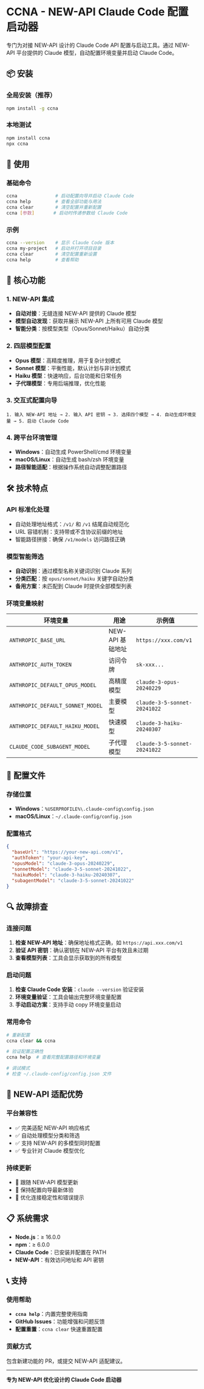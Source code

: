 # CCNA - NEW-API Claude Code 配置启动器

专门为对接 NEW-API 设计的 Claude Code API 配置与启动工具。通过 NEW-API 平台提供的 Claude 模型，自动配置环境变量并启动 Claude Code。

## 📦 安装

### 全局安装（推荐）
```bash
npm install -g ccna
```

### 本地测试
```bash
npm install ccna
npx ccna
```

## 🚀 使用

### 基础命令
```bash
ccna              # 启动配置向导并启动 Claude Code
ccna help         # 查看全部功能与用法
ccna clear        # 清空配置并重新配置
ccna [参数]       # 启动时传递参数给 Claude Code
```

### 示例
```bash
ccna --version    # 显示 Claude Code 版本
ccna my-project   # 启动并打开项目目录
ccna clear        # 清空配置重新设置
ccna help         # 查看帮助
```

## 🎯 核心功能

### 1. NEW-API 集成
- **自动对接**：无缝连接 NEW-API 提供的 Claude 模型
- **模型自动发现**：获取并展示 NEW-API 上所有可用 Claude 模型
- **智能分类**：按模型类型（Opus/Sonnet/Haiku）自动分类

### 2. 四层模型配置
- **Opus 模型**：高精度推理，用于复杂计划模式
- **Sonnet 模型**：平衡性能，默认计划与非计划模式
- **Haiku 模型**：快速响应，后台功能和日常任务
- **子代理模型**：专用后端推理，优化性能

### 3. 交互式配置向导
```text
1. 输入 NEW-API 地址 → 2. 输入 API 密钥 → 3. 选择四个模型 → 4. 自动生成环境变量 → 5. 启动 Claude Code
```

### 4. 跨平台环境管理
- **Windows**：自动生成 PowerShell/cmd 环境变量
- **macOS/Linux**：自动生成 bash/zsh 环境变量
- **路径智能适配**：根据操作系统自动调整配置路径

## 🛠 技术特点

### API 标准化处理
- 自动处理地址格式：`/v1/` 和 `/v1` 结尾自动规范化
- URL 容错机制：支持带或不含协议前缀的地址
- 智能路径拼接：确保 `/v1/models` 访问路径正确

### 模型智能筛选
- **自动识别**：通过模型名称关键词识别 Claude 系列
- **分类匹配**：按 `opus/sonnet/haiku` 关键字自动分类
- **备用方案**：未匹配到 Claude 时提供全部模型列表

### 环境变量映射
| 环境变量 | 用途 | 示例值 |
|----------|------|--------|
| `ANTHROPIC_BASE_URL` | NEW-API 基础地址 | `https://xxx.com/v1` |
| `ANTHROPIC_AUTH_TOKEN` | 访问令牌 | `sk-xxx...` |
| `ANTHROPIC_DEFAULT_OPUS_MODEL` | 高精度模型 | `claude-3-opus-20240229` |
| `ANTHROPIC_DEFAULT_SONNET_MODEL` | 主要模型 | `claude-3-5-sonnet-20241022` |
| `ANTHROPIC_DEFAULT_HAIKU_MODEL` | 快速模型 | `claude-3-haiku-20240307` |
| `CLAUDE_CODE_SUBAGENT_MODEL` | 子代理模型 | `claude-3-5-sonnet-20241022` |

## 📁 配置文件

### 存储位置
- **Windows**：`%USERPROFILE%\.claude-config\config.json`
- **macOS/Linux**：`~/.claude-config/config.json`

### 配置格式
```json
{
  "baseUrl": "https://your-new-api.com/v1",
  "authToken": "your-api-key",
  "opusModel": "claude-3-opus-20240229",
  "sonnetModel": "claude-3-5-sonnet-20241022",
  "haikuModel": "claude-3-haiku-20240307",
  "subagentModel": "claude-3-5-sonnet-20241022"
}
```

## 🔍 故障排查

### 连接问题
1. **检查 NEW-API 地址**：确保地址格式正确，如 `https://api.xxx.com/v1`
2. **验证 API 密钥**：确认密钥在 NEW-API 平台有效且未过期
3. **查看模型列表**：工具会显示获取到的所有模型

### 启动问题
1. **检查 Claude Code 安装**：`claude --version` 验证安装
2. **环境变量验证**：工具会输出完整环境变量配置
3. **手动启动方案**：支持手动 copy 环境变量启动

### 常用命令
```bash
# 重新配置
ccna clear && ccna

# 验证配置正确性
ccna help  # 查看完整配置路径和环境变量

# 调试模式
# 检查 ~/.claude-config/config.json 文件
```

## 🚀 NEW-API 适配优势

### 平台兼容性
- ✅ 完美适配 NEW-API 响应格式
- ✅ 自动处理模型分类和筛选
- ✅ 支持 NEW-API 的多模型同时配置
- ✅ 专业针对 Claude 模型优化

### 持续更新
- 🔄 跟随 NEW-API 模型更新
- 📝 保持配置向导最新体验
- 🔧 优化连接稳定性和错误提示

## 📋 系统需求

- **Node.js**：≥ 16.0.0
- **npm**：≥ 6.0.0
- **Claude Code**：已安装并配置在 PATH
- **NEW-API**：有效访问地址和 API 密钥

## 📞 支持

### 使用帮助
- **`ccna help`**：内置完整使用指南
- **GitHub Issues**：功能增强和问题反馈
- **配置重置**：`ccna clear` 快速重置配置

### 贡献方式
包含新建功能的 PR，或提交 NEW-API 适配建议。

---

**专为 NEW-API 优化设计的 Claude Code 启动器**